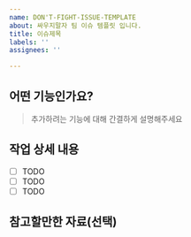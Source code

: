 ```yaml
---
name: DON'T-FIGHT-ISSUE-TEMPLATE
about: 싸우지말자 팀 이슈 템플릿 입니다.
title: 이슈제목
labels: ''
assignees: ''

---
```


## 어떤 기능인가요?

> 추가하려는 기능에 대해 간결하게 설명해주세요

## 작업 상세 내용

- [ ] TODO
- [ ] TODO
- [ ] TODO

## 참고할만한 자료(선택)
